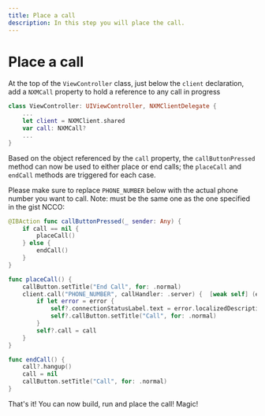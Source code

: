 ```yaml
---
title: Place a call
description: In this step you will place the call.
---
```


# Place a call

At the top of the `ViewController` class, just below the `client` declaration, add a `NXMCall` property to hold a reference to any call in progress

```swift
class ViewController: UIViewController, NXMClientDelegate {
    ...
    let client = NXMClient.shared
    var call: NXMCall?
    ...
}
```

Based on the object referenced by the `call` property, the `callButtonPressed` method can now be used to either place or end calls; the `placeCall` and `endCall` methods are triggered for each case. 

Please make sure to replace `PHONE_NUMBER` below with the actual phone number you want to call. Note: must be the same one as the one specified in the gist NCCO:

```swift
@IBAction func callButtonPressed(_ sender: Any) {
    if call == nil {
        placeCall()
    } else {
        endCall()
    }
}

func placeCall() {
    callButton.setTitle("End Call", for: .normal)
    client.call("PHONE_NUMBER", callHandler: .server) {  [weak self] (error, call) in
        if let error = error {
            self?.connectionStatusLabel.text = error.localizedDescription
            self?.callButton.setTitle("Call", for: .normal)
        }
        self?.call = call
    }
}

func endCall() {
    call?.hangup()
    call = nil
    callButton.setTitle("Call", for: .normal)
}
```

That's it! You can now build, run and place the call! Magic!


